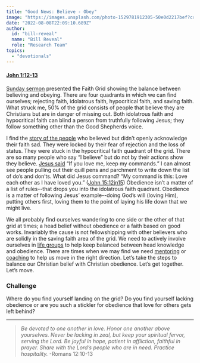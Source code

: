 ```yaml
---
title: "Good News: Believe - Obey"
image: "https://images.unsplash.com/photo-1529781912305-50e0d2217bef?crop=entropy&cs=srgb&fm=jpg&ixid=Mnw5NjYxfDB8MXxzZWFyY2h8MTB8fFRydXRofGVufDB8fHx8MTYxODIzNjM3Mw&ixlib=rb-1.2.1&q=85"
date: "2022-08-08T22:09:10.689Z"
author:
  id: "bill-reveal"
  name: "Bill Reveal"
  role: "Research Team"
topics:
  - "devotionals"
---
```

#### [John 1:12-13][1]
[Sunday sermon][2] presented the Faith Grid showing the balance between believing and obeying. There are four quadrants in which we can find ourselves; rejecting faith, idolatrous faith, hypocritical faith, and saving faith. What struck me, 50% of the grid consists of people that believe they are Christians but are in danger of missing out. Both idolatrous faith and hypocritical faith can blind a person from truthfully following Jesus; they follow something other than the Good Shepherds voice. 

I find the [story of the people][3] who believed but didn’t openly acknowledge their faith sad. They were locked by their fear of rejection and the loss of status. They were stuck in the hypocritical faith quadrant of the grid. There are so many people who say “I believe” but do not by their actions show they believe. [Jesus said][4] “If you love me, keep my commands.” I can almost see people pulling out their quill pens and parchment to write down the list of do’s and don’ts. What did Jesus command? “My command is this: Love each other as I have loved you.” ([John 15:12]()[jn15]()) Obedience isn’t a matter of a list of rules--that drops you into the idolatrous faith quadrant. Obedience is a matter of following Jesus’ example--doing God’s will (loving Him), putting others first, loving them to the point of laying his life down that we might live.

We all probably find ourselves wandering to one side or the other of that grid at times; a head belief without obedience or a faith based on good works. Invariably the cause is not fellowshipping with other believers who are solidly in the saving faith area of the grid. We need to actively involve ourselves in [life groups][7] to help keep balanced between head knowledge and obedience. There are times when we may find we need [mentoring][8] or [coaching][9] to help us move in the right direction. Let’s take the steps to balance our Christian belief with Christian obedience. Let’s get together. Let’s move.

### Challenge
Where do you find yourself landing on the grid? Do you find yourself lacking obedience or are you such a stickler for obedience that love for others gets left behind?

---- 

> _Be devoted to one another in love. Honor one another above yourselves. Never be lacking in zeal, but keep your spiritual fervor, serving the Lord. Be joyful in hope, patient in affliction, faithful in prayer. Share with the Lord’s people who are in need. Practice hospitality._ -Romans 12:10-13

[1]: https://biblehub.com/john/1-12.htm
[2]: https://flatlandchurch.com/sermons/
[3]: https://biblehub.com/john/12-42.htm
[4]: https://biblehub.com/john/14-15.htm
[7]: https://flatlandchurch.com/groups/
[8]: https://flatlandchurch.com/mentoring/
[9]: https://flatlandchurch.com/coaching/
